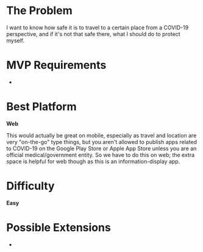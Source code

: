 # The Problem
I want to know how safe it is to travel to a certain place from a COVID-19 perspective, and if it's not that safe there, what I should do to protect myself.

# MVP Requirements
- 

# Best Platform
**Web**

This would actually be great on mobile, especially as travel and location are very "on-the-go" type things, but you aren't allowed to publish apps related to COVID-19 on the Google Play Store or Apple App Store unless you are an official medical/government entity. So we have to do this on web; the extra space is helpful for web though as this is an information-display app.

# Difficulty
**Easy**


# Possible Extensions
- 
